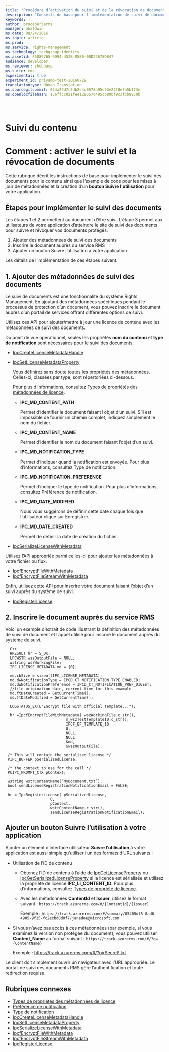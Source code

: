 ```yaml
---
title: "Procédure d’activation du suivi et de la révocation de documents | Azure RMS"
description: "Conseils de base pour l’implémentation de suivi de documents"
keywords: 
author: bruceperlerms
manager: mbaldwin
ms.date: 08/24/2016
ms.topic: article
ms.prod: 
ms.service: rights-management
ms.technology: techgroup-identity
ms.assetid: F5089765-9D94-452B-85E0-00D22675D847
audience: developer
ms.reviewer: shubhamp
ms.suite: ems
experimental: true
experiment_id: priyamo-test-20160729
translationtype: Human Translation
ms.sourcegitcommit: 024a29d7c7db2e4c0578a95c93e22f8e7a5b173e
ms.openlocfilehash: 156ffcc021fee129557d485cb80bf9c3fcb8950b


---
```


# Suivi du contenu

# Comment : activer le suivi et la révocation de documents

Cette rubrique décrit les instructions de base pour implémenter le suivi des documents pour le contenu ainsi que l’exemple de code pour les mises à jour de métadonnées et la création d’un **bouton Suivre l'utilisation** pour votre application.

## Étapes pour implémenter le suivi des documents

Les étapes 1 et 2 permettent au document d’être suivi. L’étape 3 permet aux utilisateurs de votre application d’atteindre le site de suivi des documents pour suivre et révoquer vos documents protégés.

1. Ajouter des métadonnées de suivi des documents
2. Inscrire le document auprès du service RMS
3. Ajouter un bouton Suivre l’utilisation à votre application

Les détails de l’implémentation de ces étapes suivent.

## 1. Ajouter des métadonnées de suivi des documents

Le suivi de documents est une fonctionnalité du système Rights Management. En ajoutant des métadonnées spécifiques pendant le processus de protection d’un document, vous pouvez inscrire le document auprès d’un portail de services offrant différentes options de suivi.

Utilisez ces API pour ajouter/mettre à jour une licence de contenu avec les métadonnées de suivi des documents.


Du point de vue opérationnel, seules les propriétés **nom du contenu** et **type de notification** sont nécessaires pour le suivi des documents.


- [IpcCreateLicenseMetadataHandle](/rights-management/sdk/2.1/api/win/functions#msipc_ipccreatelicensemetadatahandle)
- [IpcSetLicenseMetadataProperty](/rights-management/sdk/2.1/api/win/functions#msipc_ipcsetlicensemetadataproperty)

  Vous définirez sans doute toutes les propriétés des métadonnées. Celles-ci, classées par type, sont répertoriées ci-dessous.

  Pour plus d’informations, consultez [Types de propriétés des métadonnées de licence](/rights-management/sdk/2.1/api/win/constants#msipc_license_metadata_property_types).

  - **IPC_MD_CONTENT_PATH**

    Permet d’identifier le document faisant l’objet d’un suivi. S’il est impossible de fournir un chemin complet, indiquez simplement le nom du fichier.

  - **IPC_MD_CONTENT_NAME**

    Permet d’identifier le nom du document faisant l’objet d’un suivi.

  - **IPC_MD_NOTIFICATION_TYPE**

    Permet d’indiquer quand la notification est envoyée. Pour plus d’informations, consultez Type de notification.

  - **IPC_MD_NOTIFICATION_PREFERENCE**

    Permet d’indiquer le type de notification. Pour plus d’informations, consultez Préférence de notification.

  - **IPC_MD_DATE_MODIFIED**

    Nous vous suggérons de définir cette date chaque fois que l’utilisateur clique sur Enregistrer.

  - **IPC_MD_DATE_CREATED**

    Permet de définir la date de création du fichier.

- [IpcSerializeLicenseWithMetadata](/rights-management/sdk/2.1/api/win/functions#msipc_ipcserializelicensemetadata)

Utilisez l’API appropriée parmi celles-ci pour ajouter les métadonnées à votre fichier ou flux.

- [IpcfEncryptFileWithMetadata](/rights-management/sdk/2.1/api/win/functions#msipc_ipcfencryptfilewithmetadata)
- [IpcfEncryptFileStreamWithMetadata](/rights-management/sdk/2.1/api/win/functions#msipc_ipcfencryptfilestreamwithmetadata)

Enfin, utilisez cette API pour inscrire votre document faisant l’objet d’un suivi auprès du système de suivi.

- [IpcRegisterLicense](/rights-management/sdk/2.1/api/win/functions#msipc_ipcregisterlicense)


## 2. Inscrire le document auprès du service RMS

Voici un exemple d’extrait de code illustrant la définition des métadonnées de suivi de document et l’appel utilisé pour inscrire le document auprès du système de suivi.

      C++
      HRESULT hr = S_OK;
      LPCWSTR wszOutputFile = NULL;
      wstring wszWorkingFile;
      IPC_LICENSE_METADATA md = {0};

      md.cbSize = sizeof(IPC_LICENSE_METADATA);
      md.dwNotificationType = IPCD_CT_NOTIFICATION_TYPE_ENABLED;
      md.dwNotificationPreference = IPCD_CT_NOTIFICATION_PREF_DIGEST;
      //file origination date, current time for this example
      md.ftDateCreated = GetCurrentTime();
      md.ftDateModified = GetCurrentTime();

      LOGSTATUS_EX(L"Encrypt file with official template...");

      hr =IpcfEncryptFileWithMetadata( wszWorkingFile.c_str(),
                               m_wszTestTemplateID.c_str(),
                               IPCF_EF_TEMPLATE_ID,
                               0,
                               NULL,
                               NULL,
                               &md,
                               &wszOutputFile);

     /* This will contain the serialized license */
     PIPC_BUFFER pSerializedLicense;

     /* the context to use for the call */
     PCIPC_PROMPT_CTX pContext;

     wstring wstrContentName(“MyDocument.txt”);
     bool sendLicenseRegistrationNotificationEmail = FALSE;

     hr = IpcRegisterLicense( pSerializedLicense,
                        0,
                        pContext,
                        wstrContentName.c_str(),
                        sendLicenseRegistrationNotificationEmail);

## Ajouter un bouton **Suivre l’utilisation** à votre application

Ajouter un élément d’interface utilisateur **Suivre l’utilisation** à votre application est aussi simple qu’utiliser l’un des formats d’URL suivants :

- Utilisation de l’ID de contenu
  - Obtenez l’ID de contenu à l’aide de [IpcGetLicenseProperty](/rights-management/sdk/2.1/api/win/functions#msipc_ipcgetlicenseproperty) ou [IpcGetSerializedLicenseProperty](/rights-management/sdk/2.1/api/win/functions#msipc_ipcgetserializedlicenseproperty) si la licence est sérialisée et utilisez la propriété de licence **IPC_LI_CONTENT_ID**. Pour plus d’informations, consultez [Types de propriété de licence](/rights-management/sdk/2.1/api/win/constants#msipc_license_property_types).
  - Avec les métadonnées **ContentId** et **Issuer**, utilisez le format suivant : `https://track.azurerms.com/#/{ContentId}/{Issuer}`

    Exemple : `https://track.azurerms.com/#/summary/05405df5-8ad6-4905-9f15-fc2ecbd8d0f7/janedoe@microsoft.com`

- Si vous n’avez pas accès à ces métadonnées (par exemple, si vous examinez la version non protégée du document), vous pouvez utiliser **Content_Name** au format suivant : `https://track.azurerms.com/#/?q={ContentName}`

  Exemple : https://track.azurerms.com/#/?q=Secret!.txt

Le client doit simplement ouvrir un navigateur avec l’URL appropriée. Le portail de suivi des documents RMS gère l’authentification et toute redirection requise.

## Rubriques connexes

* [Types de propriétés des métadonnées de licence](/rights-management/sdk/2.1/api/win/constants#msipc_license_metadata_property_types)
* [Préférence de notification](/rights-management/sdk/2.1/api/win/constants#msipc_notification_preference)
* [Type de notification](/rights-management/sdk/2.1/api/win/constants#msipc_notification_type)
* [IpcCreateLicenseMetadataHandle](/rights-management/sdk/2.1/api/win/functions#msipc_ipccreatelicensemetadatahandle)
* [IpcSetLicenseMetadataProperty](/rights-management/sdk/2.1/api/win/functions#msipc_ipcsetlicensemetadataproperty)
* [IpcSerializeLicenseWithMetadata](/rights-management/sdk/2.1/api/win/functions#msipc_ipcserializelicensemetadata)
* [IpcfEncryptFileWithMetadata](/rights-management/sdk/2.1/api/win/functions#msipc_ipcfencryptfilewithmetadata)
* [IpcfEncryptFileStreamWithMetadata](/rights-management/sdk/2.1/api/win/functions#msipc_ipcfencryptfilestreamwithmetadata)
* [IpcRegisterLicense](/rights-management/sdk/2.1/api/win/functions#msipc_ipcregisterlicense)

 



<!--HONumber=Aug16_HO4-->


